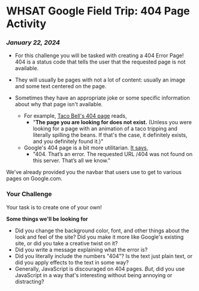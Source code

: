 # WHSAT Google Field Trip: 404 Page Activity
### *January 22, 2024*

- For this challenge you will be tasked with creating a 404 Error Page! 404 is a status code that tells the user that the requested page is not available.  

- They will usually be pages with not a lot of content: usually an image and some text centered on the page.
- Sometimes they have an appropriate joke or some specific information about why that page isn't available.
    - For example, [Taco Bell's 404 page](https://www.tacobell.com/404) reads,
      - "**The page you are looking for does not exist.**
(Unless you were looking for a page with an animation of a taco tripping and literally spilling the beans. If that's the case, it definitely exists, and you definitely found it.)"
    - Google's 404 page is a bit more utilitarian. [It says](http://google.com/404),
      - "404. That’s an error. The requested URL /404 was not found on this server. That’s all we know."
      
We've already provided you the navbar that users use to get to various pages on Google.com. 

### Your Challenge

Your task is to create one of your own!

**Some things we'll be looking for**

- Did you change the background color, font, and other things about the look and feel of the site? Did you make it more like Google's existing site, or did you take a creative twist on it?
- Did you write a message explaining what the error is?
- Did you literally include the numbers "404"? Is the text just plain text, or did you apply effects to the text in some way? 
- Generally, JavaScript is discouraged on 404 pages. *But*, did you use JavaScript in a way that's interesting without being annoying or distracting?
